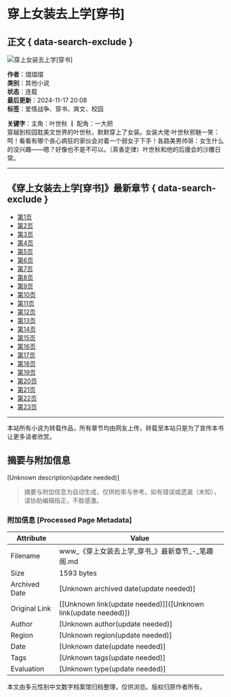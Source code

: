 # 穿上女装去上学\[穿书\]

## 正文 { data-search-exclude }


![穿上女装去上学[穿书]](/modules/article/images/nocover.jpg)

**作者**：熠熠熠  
**类别**：其他小说  
**状态**：连载  
**最后更新**：2024-11-17 20:08  
**标签**：爱情战争、穿书、爽文、校园  

**关键字**：主角：叶世秋 ┃ 配角：一大把  
穿越到校园耽美文世界的叶世秋，默默穿上了女装。女装大佬·叶世秋邪魅一笑：呵！看看有哪个丧心病狂的家伙会对着一个弱女子下手！各路美男帅哥：女生什么的没兴趣——嗯？好像也不是不可以。（真香定律）叶世秋和他的后援会的沙雕日常。

---

## 《穿上女装去上学\[穿书\]》最新章节 { data-search-exclude }

- [第1页](136009798.html)
- [第2页](136009803.html)
- [第3页](136009807.html)
- [第4页](136009810.html)
- [第5页](136009815.html)
- [第6页](136009821.html)
- [第7页](136009826.html)
- [第8页](136009828.html)
- [第9页](136009832.html)
- [第10页](136009837.html)
- [第11页](136009843.html)
- [第12页](136009846.html)
- [第13页](136009850.html)
- [第14页](136009855.html)
- [第15页](136009861.html)
- [第16页](136009864.html)
- [第17页](219685138.html)
- [第18页](219685141.html)
- [第19页](219685143.html)
- [第20页](219685145.html)
- [第21页](219685146.html)
- [第22页](219685147.html)
- [第23页](219685149.html)

---

本站所有小说为转载作品，所有章节均由网友上传，转载至本站只是为了宣传本书让更多读者欣赏。
<!-- tcd_original_link https://www.dafengdagengren.com/499_499663/ -->


## 摘要与附加信息

<!-- tcd_abstract -->
[Unknown description(update needed)]
<!-- tcd_abstract_end -->

> 摘要与附加信息为自动生成，仅供检索与参考。如有错误或遗漏（未知），请协助编辑指正，不胜感激。

### 附加信息 [Processed Page Metadata]

| Attribute       | Value                                  |
|-----------------|----------------------------------------|
| Filename        | www_《穿上女装去上学_穿书_》最新章节_-_笔趣阁.md                             |
| Size            | 1593 bytes                           |
| Archived Date   | [Unknown archived date(update needed)]                             |
| Original Link   | [[Unknown link(update needed)]]([Unknown link(update needed)])                       |
| Author          | [Unknown author(update needed)]                               |
| Region          | [Unknown region(update needed)]                               |
| Date            | [Unknown date(update needed)]                                 |
| Tags            | [Unknown tags(update needed)]                                 |
| Evaluation            | [Unknown type(update needed)]                                 |
<!-- tcd_table_end -->

本文由多元性别中文数字档案馆归档整理，仅供浏览。版权归原作者所有。
